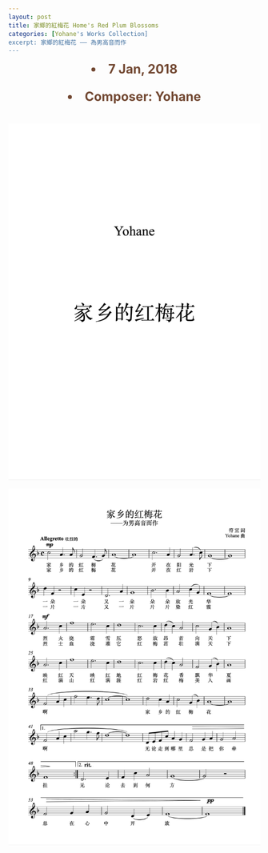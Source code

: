 ```yaml
---
layout: post
title: 家鄉的紅梅花 Home's Red Plum Blossoms
categories: [Yohane's Works Collection]
excerpt: 家鄉的紅梅花 —— 為男高音而作
---
```

<li style="text-align: center;font-size: 25px;color: #724832;font-weight: bold">7 Jan, 2018</li>
<li style="text-align: center;font-size: 25px;color: #724832;font-weight: bold;padding: 25px">Composer: Yohane</li>

![photo](/assets/Plum-Blossoms/1.png)

![photo](/assets/Plum-Blossoms/2.png)